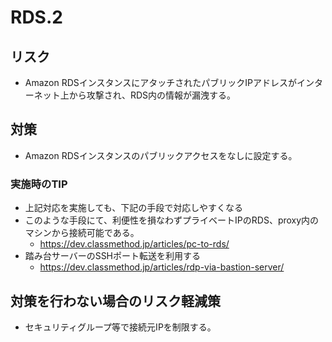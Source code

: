 # RDS.2

## リスク

- Amazon RDSインスタンスにアタッチされたパブリックIPアドレスがインターネット上から攻撃され、RDS内の情報が漏洩する。

## 対策

- Amazon RDSインスタンスのパブリックアクセスをなしに設定する。

### 実施時のTIP

- 上記対応を実施しても、下記の手段で対応しやすくなる
- このような手段にて、利便性を損なわずプライベートIPのRDS、proxy内のマシンから接続可能である。
  - <https://dev.classmethod.jp/articles/pc-to-rds/>
- 踏み台サーバーのSSHポート転送を利用する
  - <https://dev.classmethod.jp/articles/rdp-via-bastion-server/>

## 対策を行わない場合のリスク軽減策

- セキュリティグループ等で接続元IPを制限する。
